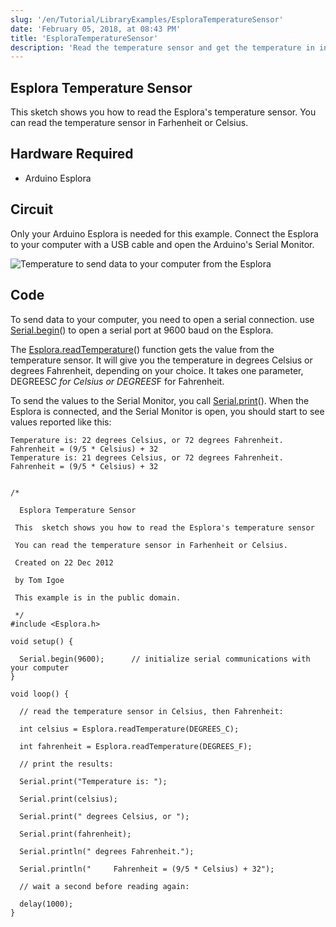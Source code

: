 ```yaml
---
slug: '/en/Tutorial/LibraryExamples/EsploraTemperatureSensor'
date: 'February 05, 2018, at 08:43 PM'
title: 'EsploraTemperatureSensor'
description: 'Read the temperature sensor and get the temperature in in Farhenheit or Celsius.'
---
```




## Esplora Temperature Sensor

This  sketch shows you how to read  the Esplora's temperature sensor. You can read the temperature sensor in Farhenheit or Celsius.

## Hardware Required

- Arduino Esplora

## Circuit

Only your Arduino Esplora is needed for this example. Connect the Esplora to your computer with a USB cable and open the Arduino's Serial Monitor.

![Temperature to send data to your computer from the Esplora](./assets/Esplora_TemperatureSensor.png)

 

## Code

To send data to your computer, you need to open a serial connection. use [Serial.begin](https://arduino.cc/en/Serial/Begin)() to open a serial port at 9600 baud on the Esplora.

The [Esplora.readTemperature](https://www.arduino.cc/en/Reference/EsploraReadTemperature)() function gets the value from the temperature sensor. It will give you the temperature in degrees Celsius or degrees Fahrenheit, depending on your choice. It takes one parameter, DEGREES*C for Celsius or DEGREES*F for Fahrenheit.

To send the values to the Serial Monitor, you call [Serial.print](https://arduino.cc/en/Serial/Print)(). When the Esplora is connected, and the Serial Monitor is open, you should start to see values reported like this:

```arduino
Temperature is: 22 degrees Celsius, or 72 degrees Fahrenheit.
Fahrenheit = (9/5 * Celsius) + 32
Temperature is: 21 degrees Celsius, or 72 degrees Fahrenheit.
Fahrenheit = (9/5 * Celsius) + 32
```

```arduino

/*

  Esplora Temperature Sensor

 This  sketch shows you how to read the Esplora's temperature sensor

 You can read the temperature sensor in Farhenheit or Celsius.

 Created on 22 Dec 2012

 by Tom Igoe

 This example is in the public domain.

 */
#include <Esplora.h>

void setup() {

  Serial.begin(9600);      // initialize serial communications with your computer
}

void loop() {

  // read the temperature sensor in Celsius, then Fahrenheit:

  int celsius = Esplora.readTemperature(DEGREES_C);

  int fahrenheit = Esplora.readTemperature(DEGREES_F);

  // print the results:

  Serial.print("Temperature is: ");

  Serial.print(celsius);

  Serial.print(" degrees Celsius, or ");

  Serial.print(fahrenheit);

  Serial.println(" degrees Fahrenheit.");

  Serial.println("     Fahrenheit = (9/5 * Celsius) + 32");

  // wait a second before reading again:

  delay(1000);
}
```
